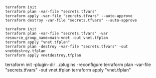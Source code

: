 
```text
terraform init
terraform plan -var-file "secrets.tfvars"
terraform apply -var-file "secrets.tfvars" --auto-approve
terraform destroy -var-file "secrets.tfvars" --auto-approve

terraform init
terraform plan -var-file "secrets.tfvars" -var resource_group_name=main-vnet -out vnet.tfplan
terraform apply "vnet.tfplan"
terraform plan -destroy -var-file "secrets.tfvars" -out vnetdestroy.tfplan
terraform apply vnetdestroy.tfplan
```



terraform init -plugin-dir ../plugins -reconfigure
terraform plan -var-file "secrets.tfvars" -out vnet.tfplan
terraform apply "vnet.tfplan"
